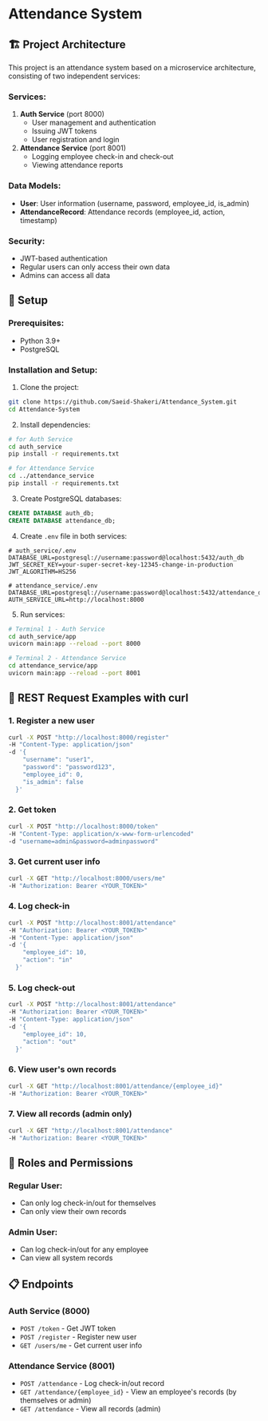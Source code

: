 # Attendance System

## 🏗️ Project Architecture

This project is an attendance system based on a microservice architecture, consisting of two independent services:

### Services:

1.  **Auth Service** (port 8000)
    -   User management and authentication
    -   Issuing JWT tokens
    -   User registration and login
2.  **Attendance Service** (port 8001)
    -   Logging employee check-in and check-out
    -   Viewing attendance reports

### Data Models:

-   **User**: User information (username, password, employee_id, is_admin)
-   **AttendanceRecord**: Attendance records (employee_id, action, timestamp)

### Security:

-   JWT-based authentication
-   Regular users can only access their own data
-   Admins can access all data

## 🚀 Setup

### Prerequisites:

-   Python 3.9+
-   PostgreSQL

### Installation and Setup:

1.  Clone the project:

``` bash
git clone https://github.com/Saeid-Shakeri/Attendance_System.git
cd Attendance-System
```

2.  Install dependencies:

``` bash
# for Auth Service
cd auth_service
pip install -r requirements.txt

# for Attendance Service
cd ../attendance_service
pip install -r requirements.txt
```

3.  Create PostgreSQL databases:

``` sql
CREATE DATABASE auth_db;
CREATE DATABASE attendance_db;
```

4.  Create `.env` file in both services:

``` env
# auth_service/.env
DATABASE_URL=postgresql://username:password@localhost:5432/auth_db
JWT_SECRET_KEY=your-super-secret-key-12345-change-in-production
JWT_ALGORITHM=HS256

# attendance_service/.env
DATABASE_URL=postgresql://username:password@localhost:5432/attendance_db
AUTH_SERVICE_URL=http://localhost:8000
```

5.  Run services:

``` bash
# Terminal 1 - Auth Service
cd auth_service/app
uvicorn main:app --reload --port 8000 

# Terminal 2 - Attendance Service
cd attendance_service/app
uvicorn main:app --reload --port 8001
```

## 📡 REST Request Examples with curl

### 1. Register a new user

``` bash
curl -X POST "http://localhost:8000/register"   
-H "Content-Type: application/json"   
-d '{
    "username": "user1",
    "password": "password123",
    "employee_id": 0,
    "is_admin": false
  }'
```

### 2. Get token

``` bash
curl -X POST "http://localhost:8000/token"   
-H "Content-Type: application/x-www-form-urlencoded"
-d "username=admin&password=adminpassword"
```

### 3. Get current user info

``` bash
curl -X GET "http://localhost:8000/users/me"
-H "Authorization: Bearer <YOUR_TOKEN>"
```

### 4. Log check-in

``` bash
curl -X POST "http://localhost:8001/attendance"
-H "Authorization: Bearer <YOUR_TOKEN>"   
-H "Content-Type: application/json"   
-d '{
    "employee_id": 10,
    "action": "in"
  }'
```

### 5. Log check-out

``` bash
curl -X POST "http://localhost:8001/attendance"
-H "Authorization: Bearer <YOUR_TOKEN>"
-H "Content-Type: application/json"
-d '{
    "employee_id": 10,
    "action": "out"
  }'
```

### 6. View user's own records

``` bash
curl -X GET "http://localhost:8001/attendance/{employee_id}"
-H "Authorization: Bearer <YOUR_TOKEN>"
```

### 7. View all records (admin only)

``` bash
curl -X GET "http://localhost:8001/attendance"
-H "Authorization: Bearer <YOUR_TOKEN>"
```

## 🔐 Roles and Permissions

### Regular User:

-   Can only log check-in/out for themselves
-   Can only view their own records

### Admin User:

-   Can log check-in/out for any employee
-   Can view all system records

## 📋 Endpoints

### Auth Service (8000)

-   `POST /token` - Get JWT token
-   `POST /register` - Register new user
-   `GET /users/me` - Get current user info

### Attendance Service (8001)

-   `POST /attendance` - Log check-in/out record
-   `GET /attendance/{employee_id}` - View an employee's records (by
    themselves or admin)
-   `GET /attendance` - View all records (admin)
